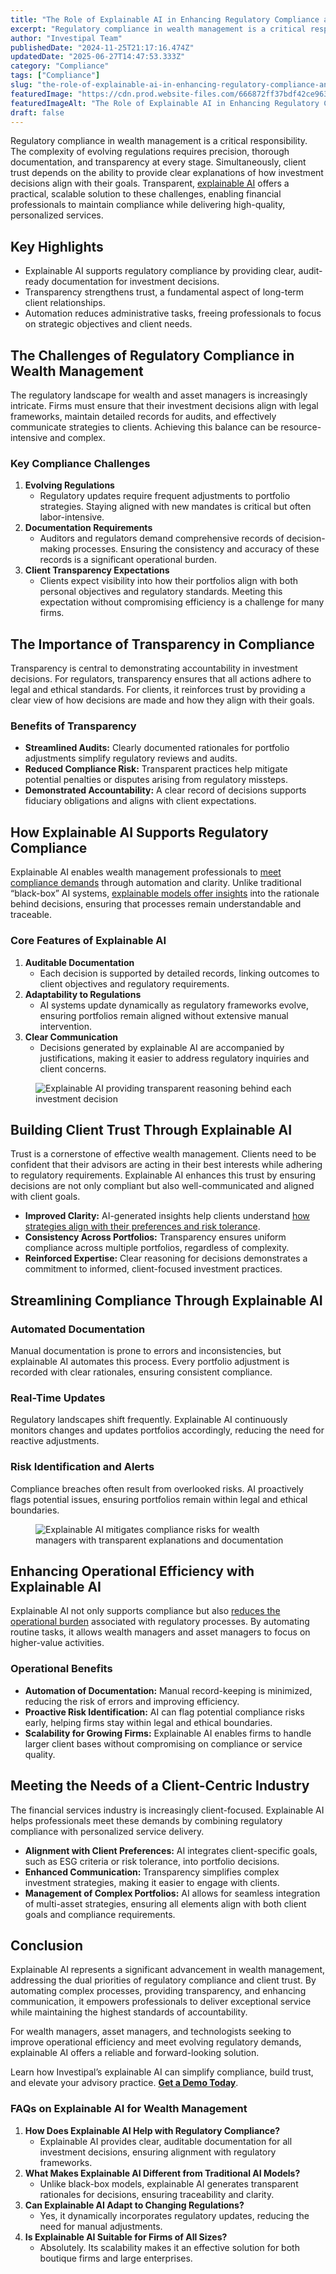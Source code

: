 ```yaml
---
title: "The Role of Explainable AI in Enhancing Regulatory Compliance and Client Trust"
excerpt: "Regulatory compliance in wealth management is a critical responsibility. The complexity of evolving regulations requires precision, thorough documentation, and transparency at every stage."
author: "Investipal Team"
publishedDate: "2024-11-25T21:17:16.474Z"
updatedDate: "2025-06-27T14:47:53.333Z"
category: "Compliance"
tags: ["Compliance"]
slug: "the-role-of-explainable-ai-in-enhancing-regulatory-compliance-and-client-trust"
featuredImage: "https://cdn.prod.website-files.com/666872ff37bdf42ce9637d77/6744ea0a269c65c1379ee984_The%20Role%20of%20Explainable%20AI%20in%20Enhancing%20Regulatory%20Compliance%20and%20Client%20Trust%20(2).png"
featuredImageAlt: "The Role of Explainable AI in Enhancing Regulatory Compliance and Client Trust"
draft: false
---
```

<p id="">Regulatory compliance in wealth management is a critical responsibility. The complexity of evolving regulations requires precision, thorough documentation, and transparency at every stage. Simultaneously, client trust depends on the ability to provide clear explanations of how investment decisions align with their goals. Transparent, <a rel="noopener noreferrer" target="_blank" href="https://www.ibm.com/topics/explainable-ai" id="">explainable AI</a> offers a practical, scalable solution to these challenges, enabling financial professionals to maintain compliance while delivering high-quality, personalized services.</p><h2 id=""><strong id="">Key Highlights</strong></h2><ul id=""><li id="">Explainable AI supports regulatory compliance by providing clear, audit-ready documentation for investment decisions.</li><li id="">Transparency strengthens trust, a fundamental aspect of long-term client relationships.</li><li id="">Automation reduces administrative tasks, freeing professionals to focus on strategic objectives and client needs.</li></ul><h2 id=""><strong id="">The Challenges of Regulatory Compliance in Wealth Management</strong></h2><p id="">The regulatory landscape for wealth and asset managers is increasingly intricate. Firms must ensure that their investment decisions align with legal frameworks, maintain detailed records for audits, and effectively communicate strategies to clients. Achieving this balance can be resource-intensive and complex.</p><h3 id=""><strong id="">Key Compliance Challenges</strong></h3><ol id=""><li id=""><strong id="">Evolving Regulations</strong><ul id=""><li id="">Regulatory updates require frequent adjustments to portfolio strategies. Staying aligned with new mandates is critical but often labor-intensive.</li></ul></li><li id=""><strong id="">Documentation Requirements</strong><ul id=""><li id="">Auditors and regulators demand comprehensive records of decision-making processes. Ensuring the consistency and accuracy of these records is a significant operational burden.</li></ul></li><li id=""><strong id="">Client Transparency Expectations</strong><ul id=""><li id="">Clients expect visibility into how their portfolios align with both personal objectives and regulatory standards. Meeting this expectation without compromising efficiency is a challenge for many firms.</li></ul></li></ol><h2 id=""><strong id="">The Importance of Transparency in Compliance</strong></h2><p id="">Transparency is central to demonstrating accountability in investment decisions. For regulators, transparency ensures that all actions adhere to legal and ethical standards. For clients, it reinforces trust by providing a clear view of how decisions are made and how they align with their goals.</p><h3 id=""><strong id="">Benefits of Transparency</strong></h3><ul id=""><li id=""><strong id="">Streamlined Audits:</strong> Clearly documented rationales for portfolio adjustments simplify regulatory reviews and audits.</li><li id=""><strong id="">Reduced Compliance Risk:</strong> Transparent practices help mitigate potential penalties or disputes arising from regulatory missteps.</li><li id=""><strong id="">Demonstrated Accountability:</strong> A clear record of decisions supports fiduciary obligations and aligns with client expectations.</li></ul><h2 id=""><strong id="">How Explainable AI Supports Regulatory Compliance</strong></h2><p id="">Explainable AI enables wealth management professionals to <a rel="noopener noreferrer" target="_blank" href="https://www.techtarget.com/searchcio/news/366610973/Explainable-AI-systems-build-trust-mitigate-regulatory-risk" id="">meet compliance demands</a> through automation and clarity. Unlike traditional “black-box” AI systems, <a href="/blog/ai-driven-portfolio-optimization-how-transparent-explainable-ai-is-shaping-the-future-of-wealth-management" id="">explainable models offer insights</a> into the rationale behind decisions, ensuring that processes remain understandable and traceable.</p><h3 id=""><strong id="">Core Features of Explainable AI</strong></h3><ol id=""><li id=""><strong id="">Auditable Documentation</strong><ul id=""><li id="">Each decision is supported by detailed records, linking outcomes to client objectives and regulatory requirements.</li></ul></li><li id=""><strong id="">Adaptability to Regulations</strong><ul id=""><li id="">AI systems update dynamically as regulatory frameworks evolve, ensuring portfolios remain aligned without extensive manual intervention.</li></ul></li><li id=""><strong id="">Clear Communication</strong><ul id=""><li id="">Decisions generated by explainable AI are accompanied by justifications, making it easier to address regulatory inquiries and client concerns.</li></ul></li></ol><figure id="" class="w-richtext-figure-type-image w-richtext-align-fullwidth" data-rt-type="image" data-rt-align="fullwidth"><div id=""><img src="/images/inline/the-role-of-explainable-ai-in-enhancing-regulatory-compliance-and-client-trust-0-9eb1c79a4c.webp" loading="lazy" alt="Explainable AI providing transparent reasoning behind each investment decision" width="auto" height="auto" id=""></div></figure><h2 id=""><strong id="">Building Client Trust Through Explainable AI</strong></h2><p id="">Trust is a cornerstone of effective wealth management. Clients need to be confident that their advisors are acting in their best interests while adhering to regulatory requirements. Explainable AI enhances this trust by ensuring decisions are not only compliant but also well-communicated and aligned with client goals.</p><ul id=""><li id=""><strong id="">Improved Clarity:</strong> AI-generated insights help clients understand <a href="/risk-assessment" id="">how strategies align with their preferences and risk tolerance</a>.</li><li id=""><strong id="">Consistency Across Portfolios:</strong> Transparency ensures uniform compliance across multiple portfolios, regardless of complexity.</li><li id=""><strong id="">Reinforced Expertise:</strong> Clear reasoning for decisions demonstrates a commitment to informed, client-focused investment practices.</li></ul><h2 id=""><strong id="">Streamlining Compliance Through Explainable AI</strong></h2><h3 id=""><strong id="">Automated Documentation</strong></h3><p id="">Manual documentation is prone to errors and inconsistencies, but explainable AI automates this process. Every portfolio adjustment is recorded with clear rationales, ensuring consistent compliance.</p><h3 id=""><strong id="">Real-Time Updates</strong></h3><p id="">Regulatory landscapes shift frequently. Explainable AI continuously monitors changes and updates portfolios accordingly, reducing the need for reactive adjustments.</p><h3 id=""><strong id="">Risk Identification and Alerts</strong></h3><p id="">Compliance breaches often result from overlooked risks. AI proactively flags potential issues, ensuring portfolios remain within legal and ethical boundaries.</p><figure id="" class="w-richtext-figure-type-image w-richtext-align-fullwidth" data-rt-type="image" data-rt-align="fullwidth"><div id=""><img src="/images/inline/the-role-of-explainable-ai-in-enhancing-regulatory-compliance-and-client-trust-1-7f09955a4c.webp" loading="lazy" alt="Explainable AI mitigates compliance risks for wealth managers with transparent explanations and documentation" width="auto" height="auto" id=""></div></figure><h2 id=""><strong id="">Enhancing Operational Efficiency with Explainable AI</strong></h2><p id="">Explainable AI not only supports compliance but also <a rel="noopener noreferrer" target="_blank" href="https://www.mckinsey.com/capabilities/quantumblack/our-insights/why-businesses-need-explainable-ai-and-how-to-deliver-it" id="">reduces the operational burden</a> associated with regulatory processes. By automating routine tasks, it allows wealth managers and asset managers to focus on higher-value activities.</p><h3 id=""><strong id="">Operational Benefits</strong></h3><ul id=""><li id=""><strong id="">Automation of Documentation:</strong> Manual record-keeping is minimized, reducing the risk of errors and improving efficiency.</li><li id=""><strong id="">Proactive Risk Identification:</strong> AI can flag potential compliance risks early, helping firms stay within legal and ethical boundaries.</li><li id=""><strong id="">Scalability for Growing Firms:</strong> Explainable AI enables firms to handle larger client bases without compromising on compliance or service quality.</li></ul><h2 id=""><strong id="">Meeting the Needs of a Client-Centric Industry</strong></h2><p id="">The financial services industry is increasingly client-focused. Explainable AI helps professionals meet these demands by combining regulatory compliance with personalized service delivery.</p><ul id=""><li id=""><strong id="">Alignment with Client Preferences:</strong> AI integrates client-specific goals, such as ESG criteria or risk tolerance, into portfolio decisions.</li><li id=""><strong id="">Enhanced Communication:</strong> Transparency simplifies complex investment strategies, making it easier to engage with clients.</li><li id=""><strong id="">Management of Complex Portfolios:</strong> AI allows for seamless integration of multi-asset strategies, ensuring all elements align with both client goals and compliance requirements.</li></ul><h2 id=""><strong id="">Conclusion</strong></h2><p id="">Explainable AI represents a significant advancement in wealth management, addressing the dual priorities of regulatory compliance and client trust. By automating complex processes, providing transparency, and enhancing communication, it empowers professionals to deliver exceptional service while maintaining the highest standards of accountability.</p><p id="">For wealth managers, asset managers, and technologists seeking to improve operational efficiency and meet evolving regulatory demands, explainable AI offers a reliable and forward-looking solution.</p><p id="">Learn how Investipal’s explainable AI can simplify compliance, build trust, and elevate your advisory practice. <a href="/book-a-demo" id=""><strong id="">Get a Demo Today</strong></a>.</p><h3 id=""><strong id="">FAQs on Explainable AI for Wealth Management</strong></h3><ol id=""><li id=""><strong id="">How Does Explainable AI Help with Regulatory Compliance?</strong><ul id=""><li id="">Explainable AI provides clear, auditable documentation for all investment decisions, ensuring alignment with regulatory frameworks.</li></ul></li><li id=""><strong id="">What Makes Explainable AI Different from Traditional AI Models?</strong><ul id=""><li id="">Unlike black-box models, explainable AI generates transparent rationales for decisions, ensuring traceability and clarity.</li></ul></li><li id=""><strong id="">Can Explainable AI Adapt to Changing Regulations?</strong><ul id=""><li id="">Yes, it dynamically incorporates regulatory updates, reducing the need for manual adjustments.</li></ul></li><li id=""><strong id="">Is Explainable AI Suitable for Firms of All Sizes?</strong><ul id=""><li id="">Absolutely. Its scalability makes it an effective solution for both boutique firms and large enterprises.</li></ul></li></ol>